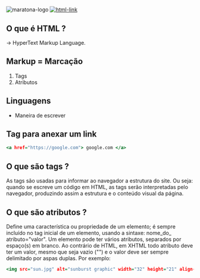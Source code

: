 #

<img src="https://www.startpage.com/av/proxy-image?piurl=https%3A%2F%2Fencrypted-tbn0.gstatic.com%2Fimages%3Fq%3Dtbn%3AANd9GcTedB_f8DOxHJMyjQk1QZOj4v0spJG5oPd2OQoQJTgk0hIv8CE%26s&sp=1654636493Td88f58b243cdbbc9598970f871f1db61bf479297997b73d244f00ff05bb98672" alt="maratona-logo">
<a href="https://html.com/">
    <img src="https://img.shields.io/badge/HTML%20link-HTML-red" alt="html-link">
</a>

## O que é HTML ?

-> HyperText Markup Language.

## Markup = **Marcação**

<ol>
    <li>Tags</li>
    <li>Atributos</li>
</ol>

## Linguagens

- Maneira de escrever

## Tag para anexar um link

```htm
<a href="https://google.com"> google.com </a>
```

## O que são tags ?

As tags são usadas para informar ao navegador a estrutura do site. Ou seja: quando se escreve um código em HTML, as tags serão interpretadas pelo navegador, produzindo assim a estrutura e o conteúdo visual da página.

## O que são atributos ?

Define uma característica ou propriedade de um elemento; é sempre incluído no tag inicial de um elemento, usando a sintaxe: nome_do_ atributo="valor".
Um elemento pode ter vários atributos, separados por espaço(s) em branco. Ao contrário de HTML, em XHTML todo atributo deve ter um valor, mesmo que seja vazio ("") e o valor deve ser sempre delimitado por aspas duplas. Por exemplo:

```htm
<img src="sun.jpg" alt="sunburst graphic" width="32" height="21" align-items="left">
```
